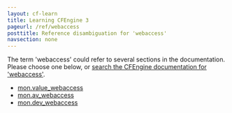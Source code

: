 ```yaml
---
layout: cf-learn
title: Learning CFEngine 3
pageurl: /ref/webaccess
posttitle: Reference disambiguation for 'webaccess'
navsection: none
---
```


The term 'webaccess' could refer to several sections in the documentation. Please choose one below, or
[search the CFEngine documentation for 'webaccess'](http://cfengine.com/docs/3.5/search.html?q=webaccess).

- [mon.value_webaccess](http://cfengine.com/docs/3.5/reference-special-variables-context-mon.html#mon-value_webaccess)
- [mon.av_webaccess](http://cfengine.com/docs/3.5/reference-special-variables-context-mon.html#mon-av_webaccess)
- [mon.dev_webaccess](http://cfengine.com/docs/3.5/reference-special-variables-context-mon.html#mon-dev_webaccess)
